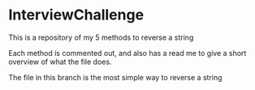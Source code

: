 # InterviewChallenge
This is a repository of my 5 methods to reverse a string

Each method is commented out, and also has a read me to give a short overview of what the file does. 

The file in this branch is the most simple way to reverse a string
